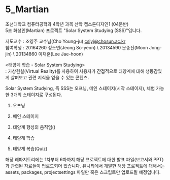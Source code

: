 # 5_Martian

조선대학교 컴퓨터공학과 4학년 과목 산학 캡스톤디자인1 (04분반)\
5조 화성인(Martian) 프로젝트 "Solar System Studying (SSS)"입니다.


지도교수 : 조영주 교수님(Cho Young-ju)        csjyj@chosun.ac.kr\
참여학생 : 20164260 정소연(Jeong So-yeon) \  20134590 문종진(Moon Jong-jin) \  20134860 이재훈(Lee Jae-hoon)
           
           
<태양계 학습 - Solar System Studying>\
: 가상현실(Virtual Reality)를 사용하여 사용자가 간접적으로 태양계에 대해 생동감있게 살펴보고 관련 지식을 얻을 수 있는 콘텐츠.

Solar System Studying, 즉 SSS는 오프닝, 메인 스테이지(시작 스테이지), 체험 가능한 3개의 스테이지로 구성된다.

1) 오프닝

2) 메인 스테이지

3) 태양계 행성의 움직임()

4) 태양계 학습

5) 태양계 복습(Quiz)

해당 레파지토리에는 1차부터 6차까지 해당 프로젝트에 대한 발표 파일(보고서와 PPT)과 관련된 자료들이 업로드되어 있습니다.
유니티에서 개발한 해당 프로젝트에 대해서는 assets, packages, projectsettings 파일만 혹은 스크립트만 업로드될 예정입니다.
